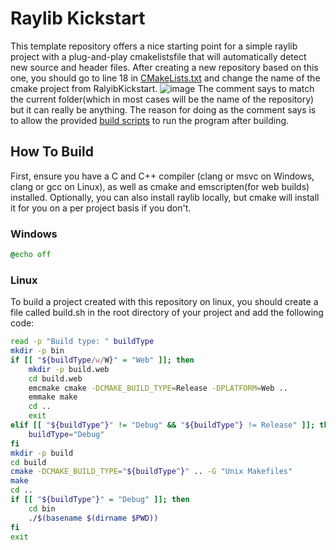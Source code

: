 # Raylib Kickstart
This template repository offers a nice starting point for a simple raylib project with a plug-and-play cmakelistsfile that will automatically detect new source and header files. After creating a new repository based on this one, you should go to line 18 in [CMakeLists.txt](CMakeLists.txt) and change the name of the cmake project from RalyibKickstart.
![image](https://github.com/user-attachments/assets/a21651ab-c1e8-45de-b161-7b9792145a93)
The comment says to match the current folder(which in most cases will be the name of the repository) but it can really be anything. The reason for doing as the comment says is to allow the provided [build scripts](#how-to-build) to run the program after building.


## How To Build
First, ensure you have a C and C++ compiler (clang or msvc on Windows, clang or gcc on Linux), as well as cmake and emscripten(for web builds) installed. Optionally, you can also install raylib locally, but cmake will install it for you on a per project basis if you don't.
### Windows
```bat
@echo off
```
### Linux
To build a project created with this repository on linux, you should create a file called build.sh in the root directory of your project and add the following code:
```bash
read -p "Build type: " buildType
mkdir -p bin
if [[ "${buildType/w/W}" = "Web" ]]; then
    mkdir -p build.web
    cd build.web
    emcmake cmake -DCMAKE_BUILD_TYPE=Release -DPLATFORM=Web ..
    emmake make
    cd ..
    exit
elif [[ "${buildType^}" != "Debug" && "${buildType^} != Release" ]]; then
    buildType="Debug"
fi
mkdir -p build
cd build
cmake -DCMAKE_BUILD_TYPE="${buildType^}" .. -G "Unix Makefiles"
make
cd ..
if [[ "${buildType^}" = "Debug" ]]; then
    cd bin
    ./$(basename $(dirname $PWD))
fi
exit
```
